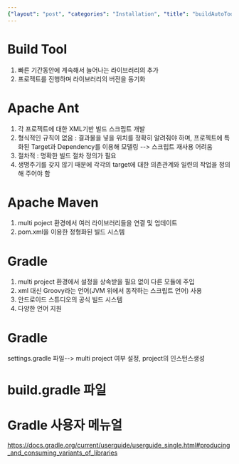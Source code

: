 ```yaml
---
{"layout": "post", "categories": "Installation", "title": "buildAutoTools", "feature-img": "assets/img/feature_img.png"}
---
```

# Build Tool
1. 빠른 기간동안에 계속해서 늘어나는 라이브러리의 추가
2. 프로젝트를 진행하며 라이브러리의 버전을 동기화

# Apache Ant
1. 각 프로젝트에 대한 XML기반 빌드 스크립트 개발
2. 형식적인 규칙이 없음 : 결과물을 넣을 위치를 정확히 알려줘야 하며, 프로젝트에 특화된 Target과 Dependency를 이용해 모델링 --> 스크립트 재사용 어려움
3. 절차적 : 명확한 빌드 절차 정의가 필요
4. 생명주기를 갖지 않기 때문에 각각의 target에 대한 의존관계와 일련의 작업을 정의해 주어야 함

# Apache Maven
1. multi poject 환경에서 여러 라이브러리들을 연결 및 업데이트
2. pom.xml을 이용한 정형화된 빌드 시스템

# Gradle
1. multi project 환경에서 설정을 상속받을 필요 없이 다른 모듈에 주입
2. xml 대신 Groovy라는 언어(JVM 위에서 동작하는 스크립트 언어) 사용
3. 안드로이드 스튜디오의 공식 빌드 시스템
4. 다양한 언어 지원

# Gradle
settings.gradle 파일--> multi project 여부 설정, project의 인스턴스생성

# build.gradle 파일

# Gradle 사용자 메뉴얼
https://docs.gradle.org/current/userguide/userguide_single.html#producing_and_consuming_variants_of_libraries
